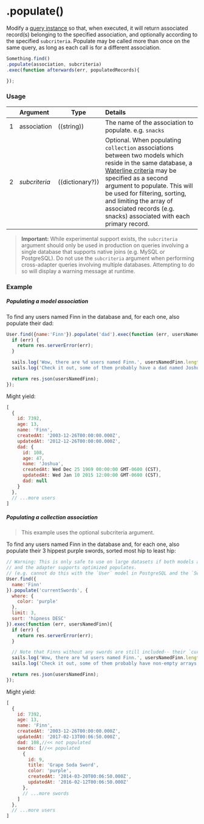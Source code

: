 # .populate()

Modify a [query instance](http://sailsjs.com/documentation/reference/waterline-orm/queries) so that, when executed, it will return associated record(s) belonging to the specified association, and optionally according to the specified `subcriteria`.  Populate may be called more than once on the same query, as long as each call is for a different association.


```javascript
Something.find()
.populate(association, subcriteria)
.exec(function afterwards(err, populatedRecords){

});
```


### Usage

|   |     Argument           | Type                                         | Details                            |
|---|:-----------------------|----------------------------------------------|:-----------------------------------|
| 1 |    association         | ((string))                                   | The name of the association to populate.  e.g. `snacks`
| 2 |    _subcriteria_       | ((dictionary?))                              | Optional.  When populating `collection` associations between two models which reside in the same database, a [Waterline criteria](https://github.com/balderdashy/waterline-docs/blob/master/queries/query-language.md) may be specified as a second argument to populate.  This will be used for filtering, sorting, and limiting the array of associated records (e.g. snacks) associated with each primary record.

> **Important:** While experimental support exists, the `subcriteria` argument should only be used in production on queries involving a single database that supports native joins (e.g. MySQL or PostgreSQL).  Do not use the `subcriteria` argument when performing cross-adapter queries involving multiple databases.  Attempting to do so will display a warning message at runtime.


### Example

##### Populating a model association

To find any users named Finn in the database and, for each one, also populate their dad:
```javascript
User.find({name:'Finn'}).populate('dad').exec(function (err, usersNamedFinn){
  if (err) {
    return res.serverError(err);
  }

  sails.log('Wow, there are %d users named Finn.', usersNamedFinn.length);
  sails.log('Check it out, some of them probably have a dad named Joshua or Martin:', usersNamedFinn);

  return res.json(usersNamedFinn);
});
```


Might yield:

```javascript
[
  {
    id: 7392,
    age: 13,
    name: 'Finn',
    createdAt: '2003-12-26T00:00:00.000Z',
    updatedAt: '2012-12-26T00:00:00.000Z',
    dad: {
      id: 108,
      age: 47,
      name: 'Joshua',
      createdAt: Wed Dec 25 1969 00:00:00 GMT-0600 (CST),
      updatedAt: Wed Jan 10 2015 12:00:00 GMT-0600 (CST),
      dad: null
    }
  },
  // ...more users
]
```


##### Populating a collection association

> This example uses the optional subcriteria argument.

To find any users named Finn in the database and, for each one, also populate their 3 hippest purple swords, sorted most hip to least hip:

```javascript
// Warning: This is only safe to use on large datasets if both models are in the same database,
// and the adapter supports optimized populates.
// (e.g. cannot do this with the `User` model in PostgreSQL and the `Sword` model in MongoDB)
User.find({
  name:'Finn'
}).populate('currentSwords', {
  where: {
    color: 'purple'
  },
  limit: 3,
  sort: 'hipness DESC'
}).exec(function (err, usersNamedFinn){
  if (err) {
    return res.serverError(err);
  }

  // Note that Finns without any swords are still included-- their `currentSwords` arrays will just be empty.
  sails.log('Wow, there are %d users named Finn.', usersNamedFinn.length);
  sails.log('Check it out, some of them probably have non-empty arrays of purple swords:', usersNamedFinn);

  return res.json(usersNamedFinn);
});
```

Might yield:

```javascript
[
  {
    id: 7392,
    age: 13,
    name: 'Finn',
    createdAt: '2003-12-26T00:00:00.000Z',
    updatedAt: '2017-02-13T00:06:50.000Z',
    dad: 108,//<< not populated
    swords: [//<< populated
      {
        id: 9,
        title: 'Grape Soda Sword',
        color: 'purple',
        createdAt: '2014-03-20T00:06:50.000Z',
        updatedAt: '2016-02-12T00:06:50.000Z'
      },
      // ...more swords
    ]
  },
  // ...more users
]
```



<docmeta name="displayName" value=".populate()">
<docmeta name="pageType" value="method">


